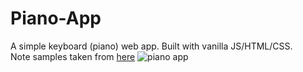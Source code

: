 # Piano-App
A simple keyboard (piano) web app. Built with vanilla JS/HTML/CSS. <br>
Note samples taken from [here](https://www.reddit.com/r/piano/comments/3u6ke7/heres_some_midi_and_mp3_files_for_individual/)
![piano app](https://user-images.githubusercontent.com/65668443/160260935-47481646-d928-4770-b80e-5c9e0d015f44.png)
